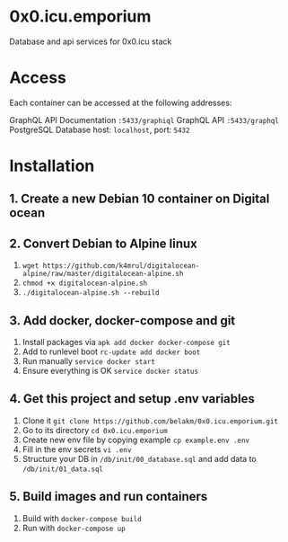 # 0x0.icu.emporium

Database and api services for 0x0.icu stack

# Access

Each container can be accessed at the following addresses:

GraphQL API Documentation	`:5433/graphiql`
GraphQL API	`:5433/graphql`
PostgreSQL Database	host: `localhost`, port: `5432`

# Installation

## 1. Create a new Debian 10 container on Digital ocean

## 2. Convert Debian to Alpine linux

1. `wget https://github.com/k4mrul/digitalocean-alpine/raw/master/digitalocean-alpine.sh`
2. `chmod +x digitalocean-alpine.sh`
3. `./digitalocean-alpine.sh --rebuild`

## 3. Add docker, docker-compose and git

1. Install packages via `apk add docker docker-compose git`
2. Add to runlevel boot `rc-update add docker boot`
3. Run manually `service docker start`
4. Ensure everything is OK `service docker status`

## 4. Get this project and setup .env variables

1. Clone it `git clone https://github.com/belakm/0x0.icu.emporium.git`
2. Go to its directory `cd 0x0.icu.emporium`
3. Create new env file by copying example `cp example.env .env`
4. Fill in the env secrets `vi .env`
5. Structure your DB in `/db/init/00_database.sql` and add data to `/db/init/01_data.sql`

## 5. Build images and run containers

1. Build with `docker-compose build`
2. Run with `docker-compose up`
